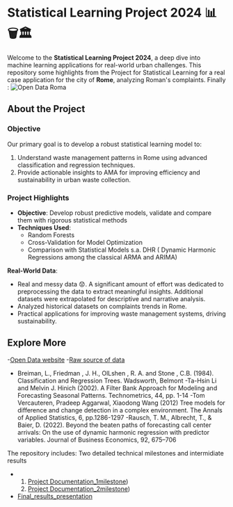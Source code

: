 # **Statistical Learning Project 2024** 📊🗑️🏛️

Welcome to the **Statistical Learning Project 2024**, a deep dive into machine learning applications for real-world urban challenges.
This repository some highlights from the Project for Statistical Learning for a real case application for the city of **Rome**, analyzing Roman's complaints.
Finally : ![Open Data Roma](https://www.ainewnormal.com/img/[4]-gm-fig1_bis.jpg)

## **About the Project**

### **Objective**
Our primary goal is to develop a robust statistical learning model to:
1. Understand waste management patterns in Rome using advanced classification and regression techniques.
2. Provide actionable insights to AMA for improving efficiency and sustainability in urban waste collection.

### Project Highlights

- **Objective**: Develop robust predictive models, validate and compare them with rigorous statistical methods
- **Techniques Used**:
  - Random Forests
  - Cross-Validation for Model Optimization
  - Comparison with Statistical Models s.a. DHR ( Dynamic Harmonic Regressions among the classical ARMA and ARIMA)

**Real-World Data**:
   - Real and messy data 😟. A significant amount of effort was dedicated to preprocessing the data to extract meaningful insights. Additional datasets were extrapolated for descriptive and narrative analysis. 
   - Analyzed historical datasets on complaints trends in Rome.
   - Practical applications for improving waste management systems, driving sustainability.

## **Explore More**
-[Open Data website](https://www.comune.roma.it/web/it/partecipa-portale-open-data.page)
-[Raw source of data](https://dati.comune.roma.it/catalog/dataset/crm2024)
- Breiman, L., Friedman , J. H., OlLshen , R. A. and Stone , C.B. (1984). Classification and Regression Trees. Wadsworth, Belmont
-Ta-Hsin Li and Melvin J. Hinich (2002). A Filter Bank Approach for Modeling and Forecasting Seasonal Patterns. Technometrics, 44, pp. 1-14
-Tom Vercauteren, Pradeep Aggarwal, Xiaodong Wang (2012) Tree models for difference and change detection in a complex environment. The Annals of Applied Statistics, 6, pp.1286-1297
-Rausch, T. M., Albrecht, T., & Baier, D. (2022). Beyond the beaten paths of forecasting call center arrivals: On the use of dynamic harmonic regression with predictor variables. Journal of Business Economics, 92, 675–706

The repository includes:
Two detailed technical milestones and intermidiate results
- 1. [Project Documentation_1milestone](https://github.com/marinazanoni/Improving-Urban-Living-Predictive-Modeling-of-Waste-Complaints-in-Rome/blob/main/SL2024---1st-milestone-1.html))
  2. [Project Documentation_2milestone](https://github.com/marinazanoni/Improving-Urban-Living-Predictive-Modeling-of-Waste-Complaints-in-Rome/blob/main/SL2024---1st-milestone-2.html))
- [Final_results_presentation](https://github.com/marinazanoni/Improving-Urban-Living-Predictive-Modeling-of-Waste-Complaints-in-Rome/blob/main/SL%20Project%20Presentation%20(1).pptx)
